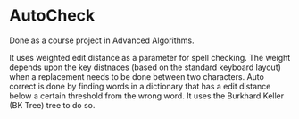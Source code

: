 # AutoCheck
Done as a course project in Advanced Algorithms.

It uses weighted edit distance as a parameter for spell checking. 
The weight depends upon the key distnaces (based on the standard keyboard layout) when a replacement needs to be done between two characters.
Auto correct is done by finding words in a dictionary that has a edit distance below a certain threshold from the wrong word.
It uses the Burkhard Keller (BK Tree) tree to do so.
